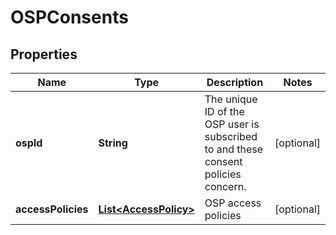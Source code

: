 
# OSPConsents

## Properties
Name | Type | Description | Notes
------------ | ------------- | ------------- | -------------
**ospId** | **String** | The unique ID of the OSP user is subscribed to and these consent policies concern.   |  [optional]
**accessPolicies** | [**List&lt;AccessPolicy&gt;**](AccessPolicy.md) | OSP access policies |  [optional]



